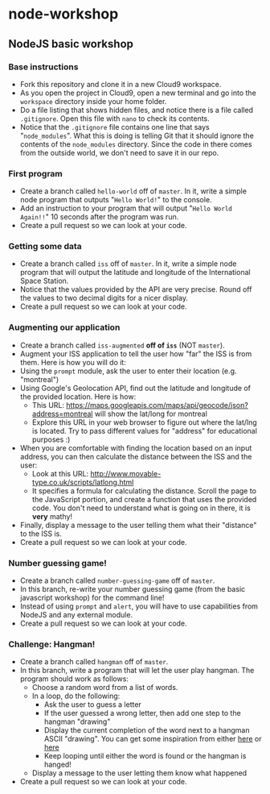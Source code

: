 # node-workshop
## NodeJS basic workshop

### Base instructions
  * Fork this repository and clone it in a new Cloud9 workspace.
  * As you open the project in Cloud9, open a new terminal and go into the `workspace` directory inside your home folder.
  * Do a file listing that shows hidden files, and notice there is a file called `.gitignore`. Open this file with `nano` to check its contents.
  * Notice that the `.gitignore` file contains one line that says "`node_modules`". What this is doing is telling Git that it should ignore the contents of the `node_modules` directory. Since the code in there comes from the outside world, we don't need to save it in our repo.

### First program
  * Create a branch called `hello-world` off of `master`. In it, write a simple node program that outputs "`Hello World!`" to the console.
  * Add an instruction to your program that will output "`Hello World Again!!`" 10 seconds after the program was run.
  * Create a pull request so we can look at your code.
  
### Getting some data
  * Create a branch called `iss` off of `master`. In it, write a simple node program that will output the latitude and longitude of the International Space Station.
  * Notice that the values provided by the API are very precise. Round off the values to two decimal digits for a nicer display.
  * Create a pull request so we can look at your code.
  
### Augmenting our application
  * Create a branch called `iss-augmented` **off of `iss`** (NOT `master`).
  * Augment your ISS application to tell the user how "far" the ISS is from them. Here is how you will do it:
  * Using the `prompt` module, ask the user to enter their location (e.g. "montreal")
  * Using Google's Geolocation API, find out the latitude and longitude of the provided location. Here is how:
    * This URL: https://maps.googleapis.com/maps/api/geocode/json?address=montreal will show the lat/long for montreal
    * Explore this URL in your web browser to figure out where the lat/lng is located. Try to pass different values for "address" for educational purposes :)
  * When you are comfortable with finding the location based on an input address, you can then calculate the distance between the ISS and the user:
    * Look at this URL: http://www.movable-type.co.uk/scripts/latlong.html
    * It specifies a formula for calculating the distance. Scroll the page to the JavaScript portion, and create a function that uses the provided code. You don't need to understand what is going on in there, it is **very** mathy!
  * Finally, display a message to the user telling them what their "distance" to the ISS is.
  * Create a pull request so we can look at your code.
  
### Number guessing game!
  * Create a branch called `number-guessing-game` off of `master`.
  * In this branch, re-write your number guessing game (from the basic javascript workshop) for the command line!
  * Instead of using `prompt` and `alert`, you will have to use capabilities from NodeJS and any external module.
  * Create a pull request so we can look at your code.
  
### Challenge: Hangman!
  * Create a branch called `hangman` off of `master`.
  * In this branch, write a program that will let the user play hangman. The program should work as follows:
    * Choose a random word from a list of words.
    * In a loop, do the following:
      * Ask the user to guess a letter
      * If the user guessed a wrong letter, then add one step to the hangman "drawing"
      * Display the current completion of the word next to a hangman ASCII "drawing". You can get some inspiration from either [here](http://www.berkeleyinternet.com/perl/node30.html) or [here](http://ascii.co.uk/art/hangman)
      * Keep looping until either the word is found or the hangman is hanged!
    * Display a message to the user letting them know what happened
  * Create a pull request so we can look at your code.
